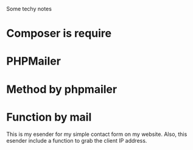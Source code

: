 Some techy notes
# Composer is require
# PHPMailer
# Method by phpmailer
# Function by mail

This is my esender for my simple contact form on my website.
Also, this esender include a function to grab the client IP address.
